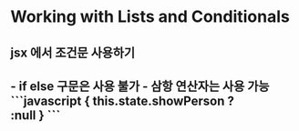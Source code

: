 <h1>Working with Lists and Conditionals</h1>

<h2>jsx 에서 조건문 사용하기<h2>
- if else 구문은 사용 불가
- 삼항 연산자는 사용 가능
```javascript
{
    this.state.showPerson ?
    <div>
        <Person/>
        <Person/>
    </div>
    :null
}
```
